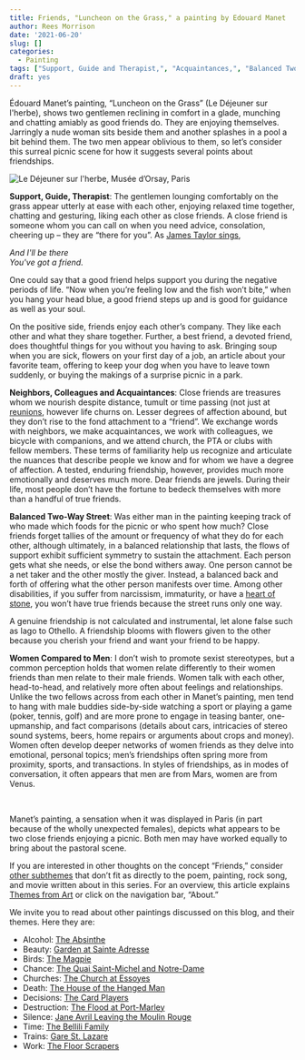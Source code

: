 ```yaml
---
title: Friends, "Luncheon on the Grass," a painting by Edouard Manet
author: Rees Morrison
date: '2021-06-20'
slug: []
categories:
  - Painting
tags: ["Support, Guide and Therapist,", "Acquaintances,", "Balanced Two-Way Street", "Women Compared to Men", ]
draft: yes
---
```


Édouard Manet’s painting, “Luncheon on the Grass” (Le Déjeuner sur l'herbe), shows two gentlemen reclining in comfort in a glade, munching and chatting amiably as good friends do.  They are enjoying themselves.  Jarringly a nude woman sits beside them and another splashes in a pool a bit behind them.  The two men appear oblivious to them, so let’s consider this surreal picnic scene for how it suggests several points about friendships. 

<!--more-->

 

![Le Déjeuner sur l'herbe, Musée d’Orsay, Paris](/media/FriendsManet.jpg)

**Support, Guide, Therapist**:   The gentlemen lounging comfortably on the grass appear utterly at ease with each other, enjoying relaxed time together, chatting and gesturing, liking each other as close friends.  A close friend is someone whom you can call on when you need advice, consolation, cheering up – they are “there for you”.  As [James Taylor sings](Taylor), 

*And I'll be there*  
*You've got a friend.*    

One could say that a good friend helps support you during the negative periods of life.  “Now when you’re feeling low and the fish won’t bite,” when you hang your head blue, a good friend steps up and is good for guidance as well as your soul.

On the positive side, friends enjoy each other’s company.  They like each other and what they share together.  Further, a best friend, a devoted friend, does thoughtful things for you without you having to ask.   Bringing soup when you are sick, flowers on your first day of a job, an article about your favorite team, offering to keep your dog when you have to leave town suddenly, or buying the makings of a surprise picnic in a park.  

**Neighbors, Colleagues and Acquaintances**:  Close friends are treasures whom we nourish despite distance, tumult or time passing (not just at [reunions](Chill), however life churns on.   Lesser degrees of affection abound, but they don’t rise to the fond attachment to a “friend”.  We exchange words with neighbors, we make acquaintances, we work with colleagues, we bicycle with companions, and we attend church, the PTA or clubs with fellow members.  These terms of familiarity help us recognize and articulate the nuances that describe people we know and for whom we have a degree of affection.  A tested, enduring friendship, however, provides much more emotionally and deserves much more.  Dear friends are jewels.  During their life, most people don’t have the fortune to bedeck themselves with more than a handful of true friends. 

**Balanced Two-Way Street**:  Was either man in the painting keeping track of who made which foods for the picnic or who spent how much?  Close friends forget tallies of the amount or frequency of what they do for each other, although ultimately, in a balanced relationship that lasts, the flows of support exhibit sufficient symmetry to sustain the attachment.  Each person gets what she needs, or else the bond withers away.  One person cannot be a net taker and the other mostly the giver.  Instead, a balanced back and forth of offering what the other person manifests over time.  Among other disabilities, if you suffer from narcissism, immaturity, or have a [heart of stone](Alone), you won’t have true friends because the street runs only one way.

A genuine friendship is not calculated and instrumental, let alone false such as Iago to Othello.  A friendship blooms with flowers given to the other because you cherish your friend and want your friend to be happy.

**Women Compared to Men**:   I don’t wish to promote sexist stereotypes, but a common perception holds that women relate differently to their women friends than men relate to their male friends.  Women talk with each other, head-to-head, and relatively more often about feelings and relationships.  Unlike the two fellows across from each other in Manet’s painting, men tend to hang with male buddies side-by-side watching a sport or playing a game (poker, tennis, golf) and are more prone to engage in teasing banter, one-upmanship, and fact comparisons (details about cars, intricacies of stereo sound systems, beers, home repairs or arguments about crops and money).  Women often develop deeper networks of women friends as they delve into emotional, personal topics; men’s friendships often spring more from proximity, sports, and transactions.  In styles of friendships, as in modes of conversation, it often appears that men are from Mars, women are from Venus.

&nbsp;

Manet’s painting, a sensation when it was displayed in Paris (in part because of the wholly unexpected females), depicts what appears to be two close friends enjoying a picnic.  Both men may have worked equally to bring about the pastoral scene. 

If you are interested in other thoughts on the concept “Friends,” consider [other subthemes](Add) that don’t fit as directly to the poem, painting, rock song, and movie written about in this series.  For an overview, this article explains [Themes from Art](http://bit.ly/3sRXopI) or click on the navigation bar, “About.”

We invite you to read about other paintings discussed on this blog, and their themes.  Here they are: 

* Alcohol: [The Absinthe](https://themesfromart.com/post/2021-02-03-alcohol-absinthe-degas/alcoholabsinthedegas/)
* Beauty: [Garden at Sainte Adresse](https://themesfromart.com/post/2021-04-21-beauty-garden-at-sainte-adresse-from-a-painting-by-claude-monet/beautystadress/)
* Birds: [The Magpie](https://themesfromart.com/post/2021-06-07-birds-the-magpie-a-painting-by-claude-monet/birdsmagpie/)
* Chance: [The Quai Saint-Michel and Notre-Dame](http://localhost:4321/post/2021-03-14-chancechurch/chancechurch/)
* Churches: [The Church at Essoyes](https://themesfromart.com/post/2021-05-21-churches-from-the-church-at-essoyes-a-painting-by-pierre-auguste-renoir/churchesrenoir/)  
* Death: [The House of the Hanged Man](https://themesfromart.com/post/2021-05-03-death-from-house-of-the-hanged-man-a-painting-by-paul-cezanne/deathhanged/)
* Decisions: [The Card Players](https://themesfromart.com/post/2021-02-08-decisions-the-card-players-a-painting-by-paul-cezanne/decisionscardplayerscezanne/)
* Destruction: [The Flood at Port-Marley](https://themesfromart.com/post/2021-02-18-destruction-from-flood-at-port-marly-a-painting-by-alfred-sisley/destructionflood/)
* Silence: [Jane Avril Leaving the Moulin Rouge](https://themesfromart.com/post/silenceavril/)
* Time:	[The Bellili Family](https://themesfromart.com/post/2021-03-08-time-from-the-bellili-family-by-edgar-degas/timebellili/)
* Trains: [Gare St. Lazare](https://themesfromart.com/post/2021-05-10-trainslazare/trainslazare/)
* Work:	 [The Floor Scrapers](https://themesfromart.com/post/2021-02-26-workscrapers/workscrapers/)
